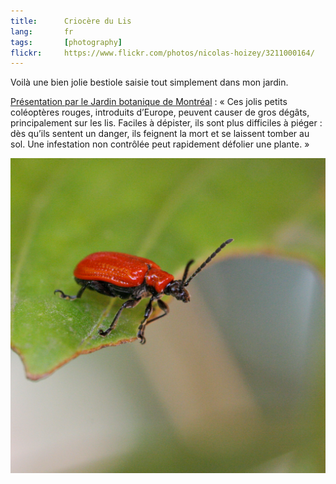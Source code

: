 ```yaml
---
title:      Criocère du Lis
lang:       fr
tags:       [photography]
flickr:     https://www.flickr.com/photos/nicolas-hoizey/3211000164/
---
```


Voilà une bien jolie bestiole saisie tout simplement dans mon jardin.

[Présentation par le Jardin botanique de Montréal](http://www2.ville.montreal.qc.ca/jardin2/voirRavageur.do?idMaladie=44) : « Ces jolis petits coléoptères rouges, introduits d’Europe, peuvent causer de gros dégâts, principalement sur les lis. Faciles à dépister, ils sont plus difficiles à piéger : dès qu’ils sentent un danger, ils feignent la mort et se laissent tomber au sol. Une infestation non contrôlée peut rapidement défolier une plante. »

![](20080614-Criocere-du-Lis.jpg)
